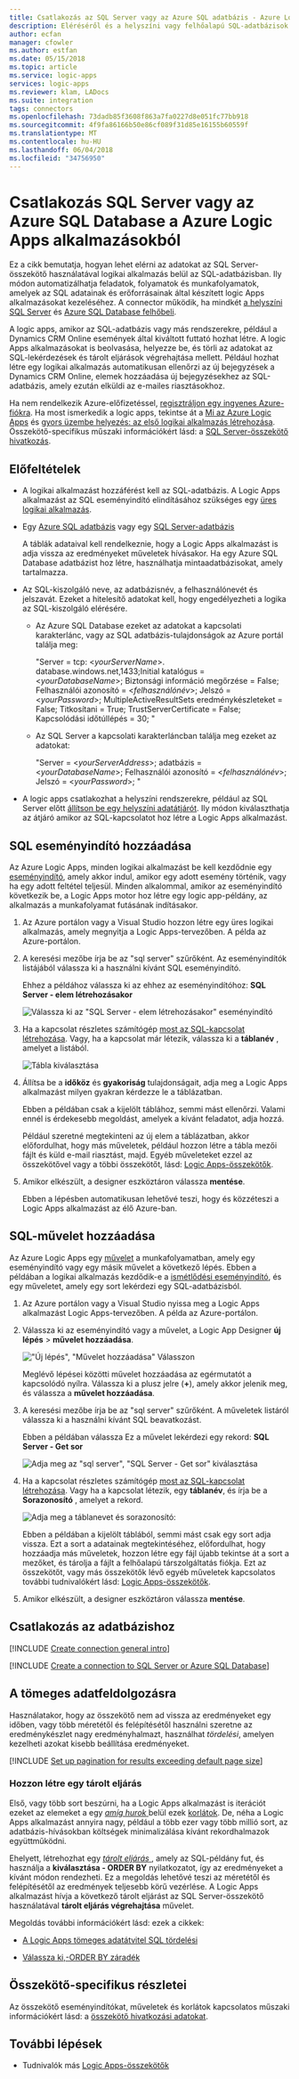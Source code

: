 ```yaml
---
title: Csatlakozás az SQL Server vagy az Azure SQL adatbázis - Azure Logic Apps |} Microsoft Docs
description: Eléréséről és a helyszíni vagy felhőalapú SQL-adatbázisok kezelése az Azure Logic Apps munkafolyamatok automatizálásával
author: ecfan
manager: cfowler
ms.author: estfan
ms.date: 05/15/2018
ms.topic: article
ms.service: logic-apps
services: logic-apps
ms.reviewer: klam, LADocs
ms.suite: integration
tags: connectors
ms.openlocfilehash: 73dadb85f3608f863a7fa0227d8e051fc77bb918
ms.sourcegitcommit: 4f9fa86166b50e86cf089f31d85e16155b60559f
ms.translationtype: MT
ms.contentlocale: hu-HU
ms.lasthandoff: 06/04/2018
ms.locfileid: "34756950"
---
```

# <a name="connect-to-sql-server-or-azure-sql-database-from-azure-logic-apps"></a>Csatlakozás SQL Server vagy az Azure SQL Database a Azure Logic Apps alkalmazásokból

Ez a cikk bemutatja, hogyan lehet elérni az adatokat az SQL Server-összekötő használatával logikai alkalmazás belül az SQL-adatbázisban. Ily módon automatizálhatja feladatok, folyamatok és munkafolyamatok, amelyek az SQL adatainak és erőforrásainak által készített logic Apps alkalmazásokat kezeléséhez. A connector működik, ha mindkét [a helyszíni SQL Server](https://docs.microsoft.com/sql/sql-server/sql-server-technical-documentation) és [Azure SQL Database felhőbeli](https://docs.microsoft.com/azure/sql-database/sql-database-technical-overview). 

A logic apps, amikor az SQL-adatbázis vagy más rendszerekre, például a Dynamics CRM Online események által kiváltott futtató hozhat létre. A logic Apps alkalmazásokat is beolvasása, helyezze be, és törli az adatokat az SQL-lekérdezések és tárolt eljárások végrehajtása mellett. Például hozhat létre egy logikai alkalmazás automatikusan ellenőrzi az új bejegyzések a Dynamics CRM Online, elemek hozzáadása új bejegyzésekhez az SQL-adatbázis, amely ezután elküldi az e-mailes riasztásokhoz.

Ha nem rendelkezik Azure-előfizetéssel, <a href="https://azure.microsoft.com/free/" target="_blank">regisztráljon egy ingyenes Azure-fiókra</a>. Ha most ismerkedik a logic apps, tekintse át a [Mi az Azure Logic Apps](../logic-apps/logic-apps-overview.md) és [gyors üzembe helyezés: az első logikai alkalmazás létrehozása](../logic-apps/quickstart-create-first-logic-app-workflow.md). Összekötő-specifikus műszaki információkért lásd: a <a href="https://docs.microsoft.com/connectors/sql/" target="blank">SQL Server-összekötő hivatkozás</a>.

## <a name="prerequisites"></a>Előfeltételek

* A logikai alkalmazást hozzáférést kell az SQL-adatbázis. A Logic Apps alkalmazást az SQL eseményindító elindításához szükséges egy [üres logikai alkalmazás](../logic-apps/quickstart-create-first-logic-app-workflow.md). 

* Egy [Azure SQL adatbázis](../sql-database/sql-database-get-started-portal.md) vagy egy [SQL Server-adatbázis](https://docs.microsoft.com/sql/relational-databases/databases/create-a-database) 

  A táblák adataival kell rendelkeznie, hogy a Logic Apps alkalmazást is adja vissza az eredményeket műveletek hívásakor. Ha egy Azure SQL Database adatbázist hoz létre, használhatja mintaadatbázisokat, amely tartalmazza. 

* Az SQL-kiszolgáló neve, az adatbázisnév, a felhasználónevét és jelszavát. Ezeket a hitelesítő adatokat kell, hogy engedélyezheti a logika az SQL-kiszolgáló elérésére. 

  * Az Azure SQL Database ezeket az adatokat a kapcsolati karakterlánc, vagy az SQL adatbázis-tulajdonságok az Azure portál találja meg:

    "Server = tcp: <*yourServerName*>. database.windows.net,1433;Initial katalógus = <*yourDatabaseName*>; Biztonsági információ megőrzése = False; Felhasználói azonosító = <*felhasználónév*>; Jelszó = <*yourPassword*>; MultipleActiveResultSets eredménykészleteket = False; Titkosítani = True; TrustServerCertificate = False; Kapcsolódási időtúllépés = 30; "

  * Az SQL Server a kapcsolati karakterláncban találja meg ezeket az adatokat: 

    "Server = <*yourServerAddress*>; adatbázis = <*yourDatabaseName*>; Felhasználói azonosító = <*felhasználónév*>; Jelszó = <*yourPassword*>; "

* A logic apps csatlakozhat a helyszíni rendszerekre, például az SQL Server előtt [állítson be egy helyszíni adatátjárót](../logic-apps/logic-apps-gateway-install.md). Ily módon kiválaszthatja az átjáró amikor az SQL-kapcsolatot hoz létre a Logic Apps alkalmazást.

<a name="add-sql-trigger"></a>

## <a name="add-sql-trigger"></a>SQL eseményindító hozzáadása

Az Azure Logic Apps, minden logikai alkalmazást be kell kezdődnie egy [eseményindító](../logic-apps/logic-apps-overview.md#logic-app-concepts), amely akkor indul, amikor egy adott esemény történik, vagy ha egy adott feltétel teljesül. Minden alkalommal, amikor az eseményindító következik be, a Logic Apps motor hoz létre egy logic app-példány, az alkalmazás a munkafolyamat futásának indításakor.

1. Az Azure portálon vagy a Visual Studio hozzon létre egy üres logikai alkalmazás, amely megnyitja a Logic Apps-tervezőben. A példa az Azure-portálon.

2. A keresési mezőbe írja be az "sql server" szűrőként. Az eseményindítók listájából válassza ki a használni kívánt SQL eseményindító. 

   Ehhez a példához válassza ki az ehhez az eseményindítóhoz: **SQL Server - elem létrehozásakor**

   ![Válassza ki az "SQL Server - elem létrehozásakor" eseményindító](./media/connectors-create-api-sqlazure/sql-server-trigger.png)

3. Ha a kapcsolat részletes számítógép [most az SQL-kapcsolat létrehozása](#create-connection). 
   Vagy, ha a kapcsolat már létezik, válassza ki a **táblanév** , amelyet a listából.

   ![Tábla kiválasztása](./media/connectors-create-api-sqlazure/azure-sql-database-table.png)

4. Állítsa be a **időköz** és **gyakoriság** tulajdonságait, adja meg a Logic Apps alkalmazást milyen gyakran kérdezze le a táblázatban.

   Ebben a példában csak a kijelölt táblához, semmi mást ellenőrzi. 
   Valami ennél is érdekesebb megoldást, amelyek a kívánt feladatot, adja hozzá. 
   
   Például szeretné megtekinteni az új elem a táblázatban, akkor előfordulhat, hogy más műveletek, például hozzon létre a tábla mezői fájlt és küld e-mail riasztást, majd. 
   Egyéb műveleteket ezzel az összekötővel vagy a többi összekötőt, lásd: [Logic Apps-összekötők](../connectors/apis-list.md).

5. Amikor elkészült, a designer eszköztáron válassza **mentése**. 

   Ebben a lépésben automatikusan lehetővé teszi, hogy és közzéteszi a Logic Apps alkalmazást az élő Azure-ban. 

<a name="add-sql-action"></a>

## <a name="add-sql-action"></a>SQL-művelet hozzáadása

Az Azure Logic Apps egy [művelet](../logic-apps/logic-apps-overview.md#logic-app-concepts) a munkafolyamatban, amely egy eseményindító vagy egy másik művelet a következő lépés. Ebben a példában a logikai alkalmazás kezdődik-e a [ismétlődési eseményindító](../connectors/connectors-native-recurrence.md), és egy műveletet, amely egy sort lekérdezi egy SQL-adatbázisból.

1. Az Azure portálon vagy a Visual Studio nyissa meg a Logic Apps alkalmazást Logic Apps-tervezőben. A példa az Azure-portálon.

2. Válassza ki az eseményindító vagy a művelet, a Logic App Designer **új lépés** > **művelet hozzáadása**.

   !["Új lépés", "Művelet hozzáadása" Válasszon](./media/connectors-create-api-sqlazure/add-action.png)
   
   Meglévő lépései közötti művelet hozzáadása az egérmutatót a kapcsolódó nyílra. 
   Válassza ki a plusz jelre (**+**), amely akkor jelenik meg, és válassza a **művelet hozzáadása**.

2. A keresési mezőbe írja be az "sql server" szűrőként. A műveletek listáról válassza ki a használni kívánt SQL beavatkozást. 

   Ebben a példában válassza Ez a művelet lekérdezi egy rekord: **SQL Server - Get sor**

   ![Adja meg az "sql server", "SQL Server - Get sor" kiválasztása](./media/connectors-create-api-sqlazure/select-sql-get-row.png) 

3. Ha a kapcsolat részletes számítógép [most az SQL-kapcsolat létrehozása](#create-connection). 
   Vagy ha a kapcsolat létezik, egy **táblanév**, és írja be a **Sorazonosító** , amelyet a rekord.

   ![Adja meg a táblanevet és sorazonosító:](./media/connectors-create-api-sqlazure/table-row-id.png)
   
   Ebben a példában a kijelölt táblából, semmi mást csak egy sort adja vissza. 
   Ezt a sort a adatainak megtekintéséhez, előfordulhat, hogy hozzáadja más műveletek, hozzon létre egy fájl újabb tekintse át a sort a mezőket, és tárolja a fájlt a felhőalapú társzolgáltatás fiókja. Ezt az összekötőt, vagy más összekötők lévő egyéb műveletek kapcsolatos további tudnivalókért lásd: [Logic Apps-összekötők](../connectors/apis-list.md).

4. Amikor elkészült, a designer eszköztáron válassza **mentése**. 

<a name="create-connection"></a>

## <a name="connect-to-your-database"></a>Csatlakozás az adatbázishoz

[!INCLUDE [Create connection general intro](../../includes/connectors-create-connection-general-intro.md)]

[!INCLUDE [Create a connection to SQL Server or Azure SQL Database](../../includes/connectors-create-api-sqlazure.md)]

## <a name="process-data-in-bulk"></a>A tömeges adatfeldolgozásra

Használatakor, hogy az összekötő nem ad vissza az eredményeket egy időben, vagy több méretétől és felépítésétől használni szeretne az eredménykészlet nagy eredményhalmazt, használhat *tördelési*, amelyen kezelheti azokat kisebb beállítása eredményeket. 

[!INCLUDE [Set up pagination for results exceeding default page size](../../includes/connectors-pagination-bulk-data-transfer.md)]

### <a name="create-a-stored-procedure"></a>Hozzon létre egy tárolt eljárás

Első, vagy több sort beszúrni, ha a Logic Apps alkalmazást is iterációt ezeket az elemeket a egy [ *amíg hurok* ](../logic-apps/logic-apps-control-flow-loops.md#until-loop) belül ezek [korlátok](../logic-apps/logic-apps-limits-and-config.md). De, néha a Logic Apps alkalmazást annyira nagy, például a több ezer vagy több millió sort, az adatbázis-hívásokban költségek minimalizálása kívánt rekordhalmazok együttműködni. 

Ehelyett, létrehozhat egy <a href="https://docs.microsoft.com/sql/relational-databases/stored-procedures/stored-procedures-database-engine" target="blank"> *tárolt eljárás* </a> , amely az SQL-példány fut, és használja a **kiválasztása - ORDER BY** nyilatkozatot, így az eredményeket a kívánt módon rendezheti. Ez a megoldás lehetővé teszi az méretétől és felépítésétől az eredmények teljesebb körű vezérlése. A Logic Apps alkalmazást hívja a következő tárolt eljárást az SQL Server-összekötő használatával **tárolt eljárás végrehajtása** művelet. 

Megoldás további információkért lásd: ezek a cikkek:

* <a href="https://social.technet.microsoft.com/wiki/contents/articles/40060.sql-pagination-for-bulk-data-transfer-with-logic-apps.aspx" target="_blank">A Logic Apps tömeges adatátvitel SQL tördelési</a>

* <a href="https://docs.microsoft.com/sql/t-sql/queries/select-order-by-clause-transact-sql" target="_blank">Válassza ki,-ORDER BY záradék</a>

## <a name="connector-specific-details"></a>Összekötő-specifikus részletei

Az összekötő eseményindítókat, műveletek és korlátok kapcsolatos műszaki információkért lásd: a [összekötő hivatkozási adatokat](/connectors/sql/). 

## <a name="next-steps"></a>További lépések

* Tudnivalók más [Logic Apps-összekötők](../connectors/apis-list.md)

